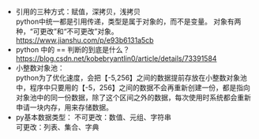 * 引用的三种方式：赋值，深拷贝，浅拷贝  
  python中统一都是引用传递，类型是属于对象的，而不是变量。
  对象有两种，“可更改”和“不可更改”对象。
  https://www.jianshu.com/p/e93b6131a5cb
* python 中的 == 判断的到底是什么？
  https://blog.csdn.net/kobebryantlin0/article/details/73391584
* 小整数对象池：  
  python为了优化速度，会把【-5,256】之间的数据提前存放在小整数对象池中，程序中只要用的【-5，256】之间的数据不会再重新创建一份，都是指向对象池中的同一份数据，除了这个区间之外的数据，每次使用时系统都会重新申请一块内存，用来存储数据。
* py基本数据类型：
  不可更改：数值、元组、字符串  
  可更改：列表、集合、字典

 


